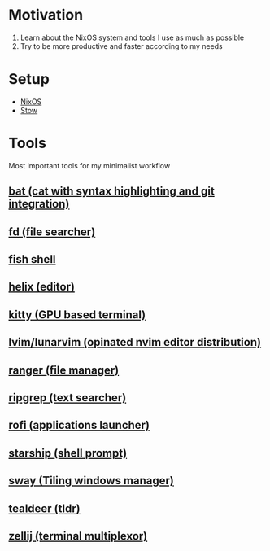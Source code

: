 # Motivation
1. Learn about the NixOS system and tools I use as much as possible
1. Try to be more productive and faster according to my needs

# Setup
- [NixOS](https://nixos.org/)
- [Stow](https://www.gnu.org/software/stow/)

# Tools
Most important tools for my minimalist workflow

## [bat (cat with syntax highlighting and git integration)](https://github.com/sharkdp/bat)

## [fd (file searcher)](https://github.com/sharkdp/fd)

## [fish shell](https://fishshell.com/)

## [helix (editor)](https://helix-editor.com/)

## [kitty (GPU based terminal)](https://sw.kovidgoyal.net/kitty/)

## [lvim/lunarvim (opinated nvim editor distribution)](https://www.lunarvim.org/)

## [ranger (file manager)](https://github.com/ranger/ranger)

## [ripgrep (text searcher)](https://github.com/BurntSushi/ripgrep)

## [rofi (applications launcher)](https://github.com/DaveDavenport/rofi)

## [starship (shell prompt)](https://starship.rs/)

## [sway (Tiling windows manager)](https://github.com/swaywm/sway)

## [tealdeer (tldr)](https://dbrgn.github.io/tealdeer/)

## [zellij (terminal multiplexor)](https://zellij.dev/)
